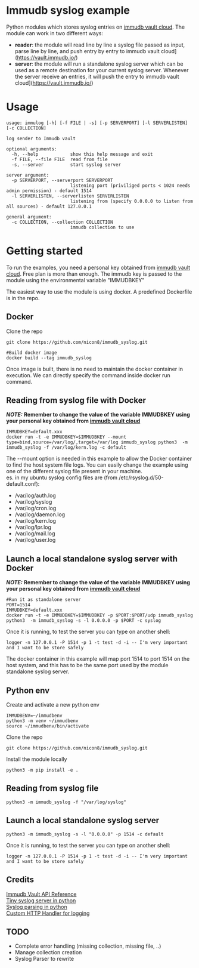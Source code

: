 # Immudb syslog example

Python modules which stores syslog entries on [immudb vault cloud](https://vault.immudb.io/). The module can work in two different ways:
- **reader**: the module will read line by line a syslog file passed as input, parse line by line, and push entry by entry to immudb vault cloud](https://vault.immudb.io/)
- **server**: the module will run a standalone syslog server which can be used as a remote destination for your current syslog server. Whenever the server receive an entries, it will push the entry to immudb vault cloud](https://vault.immudb.io/)

# Usage

```
usage: immulog [-h] [-f FILE | -s] [-p SERVERPORT] [-l SERVERLISTEN] [-c COLLECTION]

log sender to Immudb vault

optional arguments:
  -h, --help            show this help message and exit
  -f FILE, --file FILE  read from file
  -s, --server          start syslog server

server argument:
  -p SERVERPORT, --serverport SERVERPORT
                        listening port (priviliged ports < 1024 needs admin permission) - default 1514
  -l SERVERLISTEN, --serverlisten SERVERLISTEN
                        listening from (specify 0.0.0.0 to listen from all sources) - default 127.0.0.1

general argument:
  -c COLLECTION, --collection COLLECTION
                        immudb collection to use
```
# Getting started
To run the examples, you need a personal key obtained from [immudb vault cloud](https://vault.immudb.io/). Free plan is more than enough.
The immudb key is passed to the module using the environmental variable "IMMUDBKEY"

The easiest way to use the module is using docker. A predefined Dockerfile is in the repo.

## Docker
Clone the repo
```
git clone https://github.com/nicon8/immudb_syslog.git
```
```
#Build docker image
docker build --tag immudb_syslog
```
Once image is built, there is no need to maintain the docker container in execution. We can directly specify the command inside docker run command.

## Reading from syslog file with Docker

**_NOTE:_** **Remember to change the value of the variable IMMUDBKEY using your personal key obtained from [immudb vault cloud](https://vault.immudb.io/)**

```
IMMUDBKEY=default.xxx
docker run -t -e IMMUDBKEY=$IMMUDBKEY --mount type=bind,source=/var/log/,target=/var/log immudb_syslog python3  -m immudb_syslog -f /var/log/kern.log -c default
```

The --mount option is needed in this example to allow the Docker container to find the host system file logs. You can easily change the example using one of the different syslog file present in your machine. \
es. in my ubuntu syslog config files are (from /etc/rsyslog.d/50-default.conf):
* /var/log/auth.log
* /var/log/syslog
* /var/log/cron.log
* /var/log/daemon.log
* /var/log/kern.log
* /var/log/lpr.log
* /var/log/mail.log
* /var/log/user.log


## Launch a local standalone syslog server with Docker
**_NOTE:_** **Remember to change the value of the variable IMMUDBKEY using your personal key obtained from [immudb vault cloud](https://vault.immudb.io/)**
```
#Run it as standalone server
PORT=1514
IMMUDBKEY=default.xxx
docker run -t -e IMMUDBKEY=$IMMUDBKEY -p $PORT:$PORT/udp immudb_syslog python3  -m immudb_syslog -s -l 0.0.0.0 -p $PORT -c syslog
```
Once it is running, to test the server you can type on another shell:
```
logger -n 127.0.0.1 -P 1514 -p 1 -t test -d -i -- I'm very important and I want to be store safely
```

The docker container in this example will map port 1514 to port 1514 on the host system, and this has to be the same port used by the module standalone syslog server.

## Python env

Create and activate a new python env
```
IMMUDBENV=~/immudbenv
python3 -m venv ~/immudbenv
source ~/immudbenv/bin/activate
```

Clone the repo
```
git clone https://github.com/nicon8/immudb_syslog.git
```
Install the module locally
```
python3 -m pip install -e .
```
## Reading from syslog file
```
python3 -m immudb_syslog -f "/var/log/syslog"
```
## Launch a local standalone syslog server
```
python3 -m immudb_syslog -s -l "0.0.0.0" -p 1514 -c default
```
Once it is running, to test the server you can type on another shell:
```
logger -n 127.0.0.1 -P 1514 -p 1 -t test -d -i -- I'm very important and I want to be store safely
```
## Credits
[Immudb Vault API Reference](https://vault.immudb.io/docs/api/v1)\
[Tiny syslog server in python](https://gist.github.com/marcelom/4218010)\
[Syslog parsing in python](https://gist.github.com/leandrosilva/3651640)\
[Custom HTTP Handler for logging](https://stackoverflow.com/questions/51525237/how-to-set-up-httphandler-for-python-logging)

## TODO
* Complete error handling (missing collection, missing file, ..)
* Manage collection creation
* Syslog Parser to rewrite
